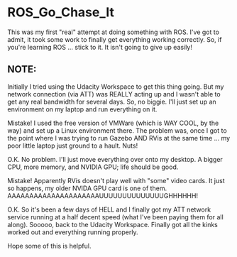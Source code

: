 # ROS_Go_Chase_It

This was my first "real" attempt at doing something with ROS.  I've got to admit, it took some work to finally get everything working correctly.  So, if you're learning ROS ... stick to it.  It isn't going to give up easily!

## NOTE:
Initially I tried using the Udacity Workspace to get this thing going.  But my network connection (via ATT) was REALLY acting up and I wasn't able to get any real bandwidth for several days.  So, no biggie.  I'll just set up an environment on my laptop and run everything on it. 

Mistake!  I used the free version of VMWare (which is WAY COOL, by the way) and set up a Linux environment there.  The problem was, once I got to the point where I was trying to run Gazebo AND RVis at the same time ... my poor little laptop just ground to a hault.  Nuts!

O.K.  No problem.  I'll just move everything over onto my desktop.  A bigger CPU, more memory, and NVIDIA GPU; life should be good.

Mistake!  Apparently RVis doesn't play well with "some" video cards.  It just so happens, my older NVIDA GPU card is one of them.  AAAAAAAAAAAAAAAAAAAAAUUUUUUUUUUUUUUGHHHHHH!

O.K.  So it's been a few days of HELL and I finally got my ATT network service running at a half decent speed (what I've been paying them for all along).  Sooooo, back to the Udacity Workspace.  Finally got all the kinks worked out and everything running properly.  

Hope some of this is helpful.
